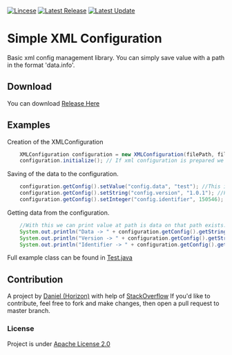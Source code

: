 [![Lincese](https://img.shields.io/aur/license/LICENSE?style=for-the-badge)](https://github.com/zMamutCZz/Simple-XML-Library/blob/main/LICENSE)
[![Latest Release](https://img.shields.io/github/v/release/zMamutCZz/Simple-XML-Library?color=green&style=for-the-badge)](https://github.com/zMamutCZz/Simple-XML-Library/releases) [![Latest Update](https://img.shields.io/github/last-commit/zMamutCZz/Simple-XML-Library?color=orange&style=for-the-badge)](https://github.com/zMamutCZz/Simple-XML-Library/releases)

# Simple XML Configuration
 Basic xml config management library. You can simply save value with a path in the format 'data.info'.

## Download
You can download [Release Here](https://github.com/zMamutCZz/Simple-XML-Library/releases/tag/1.0)

## Examples

Creation of the XMLConfiguration
```java
    XMLConfiguration configuration = new XMLConfiguration(filePath, fileName); //Firstly we need to create XMLConfiguration
    configuration.initialize(); // If xml configuration is prepared we can initialize it.
```

Saving of the data to the configuration.
```java
    configuration.getConfig().setValue("config.data", "test"); //This is used for setting the value.
    configuration.getConfig().setString("config.version", "1.0.1"); //First parameter is the is the path to the value
    configuration.getConfig().setInteger("config.identifier", 150546); //And the second parameter is the value itself.
```

Getting data from the configuration.
```java
    //With this we can print value at path is data on that path exists.
    System.out.println("Data -> " + configuration.getConfig().getString("config.data"));
    System.out.println("Version -> " + configuration.getConfig().getString("config.version"));
    System.out.println("Identifier -> " + configuration.getConfig().getInteger("config.identifier"));
```

Full example class can be found in [Test.java](https://github.com/zMamutCZz/Simple-XML-Library/blob/main/src/test/java/com/horizon/Test.java)
## Contribution

A project by [Daniel (Horizon)](https://github.com/zMamutCZz) with help of [StackOverflow](https://stackoverflow.com/)
If you'd like to contribute, feel free to fork and make changes, then open a pull request to master branch.

### License
Project is under [Apache License 2.0](https://github.com/zMamutCZz/Simple-XML-Library/blob/main/LICENSE)

